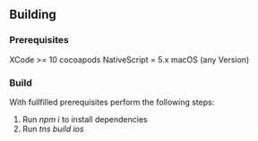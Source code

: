 ## Building ##

### Prerequisites ###
XCode >= 10
cocoapods
NativeScript = 5.x
macOS (any Version)

### Build ###
With fullfilled prerequisites perform the following steps:
1. Run *npm i* to install dependencies
2. Run *tns build ios*